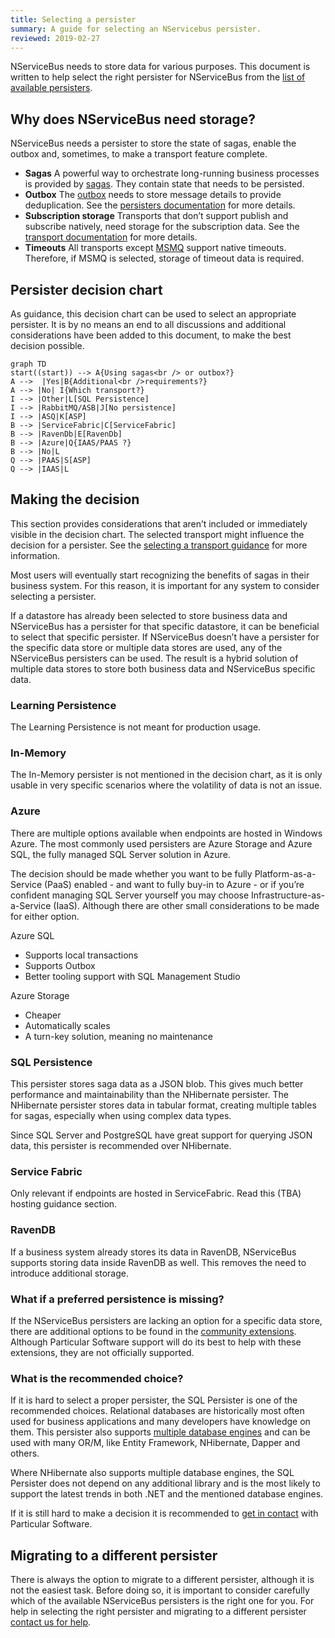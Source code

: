 ```yaml
---
title: Selecting a persister
summary: A guide for selecting an NServicebus persister.
reviewed: 2019-02-27
---
```


NServiceBus needs to store data for various purposes. This document is written to help select the right persister for NServiceBus from the [list of available persisters](/persistence/#available-persisters).

## Why does NServiceBus need storage?

NServiceBus needs a persister to store the state of sagas, enable the outbox and, sometimes, to make a transport feature complete.

- **Sagas**
  A powerful way to orchestrate long-running business processes is provided by [sagas](/nservicebus/sagas/). They contain state that needs to be persisted.
- **Outbox**
  The [outbox](nservicebus/outbox/) needs to store message details to provide deduplication. See the [persisters documentation](http://nservicebus/outbox/#persistence) for more details.
- **Subscription storage**
  Transports that don’t support publish and subscribe natively, need storage for the subscription data. See the [transport documentation](/transports/) for more details.
- **Timeouts**
  All transports except [MSMQ](/transports/msmq/) support native timeouts. Therefore, if MSMQ is selected, storage of timeout data is required.

## Persister decision chart

As guidance, this decision chart can be used to select an appropriate persister. It is by no means an end to all discussions and additional considerations have been added to this document, to make the best decision possible.

```mermaid
graph TD
start((start)) --> A{Using sagas<br /> or outbox?}
A -->  |Yes|B{Additional<br />requirements?}
A --> |No| I{Which transport?}
I --> |Other|L[SQL Persistence]
I --> |RabbitMQ/ASB|J[No persistence]
I --> |ASQ|K[ASP]
B --> |ServiceFabric|C[ServiceFabric]
B --> |RavenDb|E[RavenDb]
B --> |Azure|Q{IAAS/PAAS ?}
B --> |No|L
Q --> |PAAS|S[ASP]
Q --> |IAAS|L
```
## Making the decision

This section provides considerations that aren’t included or immediately visible in the decision chart. The selected transport might influence the decision for a persister. See the [selecting a transport guidance](/transports/selecting.md) for more information.

Most users will eventually start recognizing the benefits of sagas in their business system. For this reason, it is important for any system to consider selecting a persister.

If a datastore has already been selected to store business data and NServiceBus has a persister for that specific datastore, it can be beneficial to select that specific persister. If NServiceBus doesn’t have a persister for the specific data store or multiple data stores are used, any of the NServiceBus persisters can be used. The result is a hybrid solution of multiple data stores to store both business data and NServiceBus specific data.

### Learning Persistence

The Learning Persistence is not meant for production usage.

### In-Memory

The In-Memory persister is not mentioned in the decision chart, as it is only usable in very specific scenarios where the volatility of data is not an issue. 

### Azure

There are multiple options available when endpoints are hosted in Windows Azure. The most commonly used persisters are Azure Storage and Azure SQL, the fully managed SQL Server solution in Azure.

The decision should be made whether you want to be fully Platform-as-a-Service (PaaS) enabled - and want to fully buy-in to Azure - or if you’re confident managing SQL Server yourself you may choose Infrastructure-as-a-Service (IaaS). Although there are other small considerations to be made for either option.

Azure SQL

- Supports local transactions
- Supports Outbox
- Better tooling support with SQL Management Studio

Azure Storage

- Cheaper
- Automatically scales
- A turn-key solution, meaning no maintenance

### SQL Persistence

This persister stores saga data as a JSON blob. This gives much better performance and maintainability than the NHibernate persister. The NHibernate persister stores data in tabular format, creating multiple tables for sagas, especially when using complex data types.

Since SQL Server and PostgreSQL have great support for querying JSON data, this persister is recommended over NHibernate.

### Service Fabric

Only relevant if endpoints are hosted in ServiceFabric. Read this (TBA) hosting guidance section.

### RavenDB

If a business system already stores its data in RavenDB, NServiceBus supports storing data inside RavenDB as well. This removes the need to introduce additional storage.

### What if a preferred persistence is missing?

If the NServiceBus persisters are lacking an option for a specific data store, there are additional options to be found in the [community extensions](/components/#persisters). Although Particular Software support will do its best to help with these extensions, they are not officially supported.

### What is the recommended choice?

If it is hard to select a proper persister, the SQL Persister is one of the recommended choices. Relational databases are historically most often used for business applications and many developers have knowledge on them. This persister also supports [multiple database engines](/persistence/sql/#supported-sql-implementations) and can be used with many OR/M, like Entity Framework, NHibernate, Dapper and others.

Where NHibernate also supports multiple database engines, the SQL Persister does not depend on any additional library and is the most likely to support the latest trends in both .NET and the mentioned database engines.

If it is still hard to make a decision it is recommended to [get in contact](https://particular.net/support) with Particular Software.

## Migrating to a different persister

There is always the option to migrate to a different persister, although it is not the easiest task. Before doing so, it is important to consider carefully which of the available NServiceBus persisters is the right one for you. For help in selecting the right persister and migrating to a different persister [contact us for help](https://particular.net/support).
